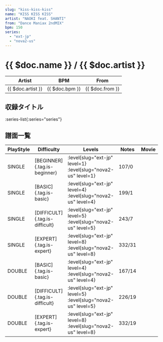 ```yaml
---
slug: "kiss-kiss-kiss"
name: "KISS KISS KISS"
artist: "NAOKI feat. SHANTI"
from: "Dance Maniax 2ndMIX"
bpm: 150
series:
  - "ext-jp"
  - "nova2-us"
---
```


# {{ $doc.name }} / {{ $doc.artist }}

|Artist|BPM|From|
|------|---|----|
|{{ $doc.artist }}|{{ $doc.bpm }}|{{ $doc.from }}|

## 収録タイトル

:series-list{:series="series"}

## 譜面一覧

|PlayStyle|Difficulty|Levels|Notes|Movie|
|---------|----------|------|-----|-----|
|SINGLE|[BEGINNER]{.tag.is-beginner}|:level{slug="ext-jp" level=1} :level{slug="nova2-us" level=1}|107/0||
|SINGLE|[BASIC]{.tag.is-basic}|:level{slug="ext-jp" level=4} :level{slug="nova2-us" level=4}|199/1||
|SINGLE|[DIFFICULT]{.tag.is-difficult}|:level{slug="ext-jp" level=5} :level{slug="nova2-us" level=5}|243/7||
|SINGLE|[EXPERT]{.tag.is-expert}|:level{slug="ext-jp" level=8} :level{slug="nova2-us" level=8}|332/31||
|DOUBLE|[BASIC]{.tag.is-basic}|:level{slug="ext-jp" level=4} :level{slug="nova2-us" level=4}|167/14||
|DOUBLE|[DIFFICULT]{.tag.is-difficult}|:level{slug="ext-jp" level=5} :level{slug="nova2-us" level=5}|226/19||
|DOUBLE|[EXPERT]{.tag.is-expert}|:level{slug="ext-jp" level=8} :level{slug="nova2-us" level=8}|332/19||
